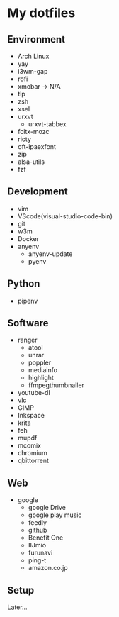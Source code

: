 # My dotfiles
## Environment
- Arch Linux
- yay
- i3wm-gap
- rofi
- xmobar -> N/A
- tlp
- zsh
- xsel
- urxvt
    * urxvt-tabbex
- fcitx-mozc
- ricty
- oft-ipaexfont
- zip
- alsa-utils
- fzf

## Development
- vim
- VScode(visual-studio-code-bin)
- git
- w3m
- Docker
- anyenv
    * anyenv-update
    * pyenv

## Python
 - pipenv

## Software
- ranger
    * atool
    * unrar
    * poppler
    * mediainfo
    * highlight
    * ffmpegthumbnailer
- youtube-dl
- vlc
- GIMP
- Inkspace
- krita
- feh
- mupdf
- mcomix
- chromium
- qbittorrent

## Web
- google
    * google Drive
    * google play music
    * feedly
    * github
    * Benefit One
    * IIJmio
    * furunavi
    * ping-t
    * amazon.co.jp

## Setup
Later...
